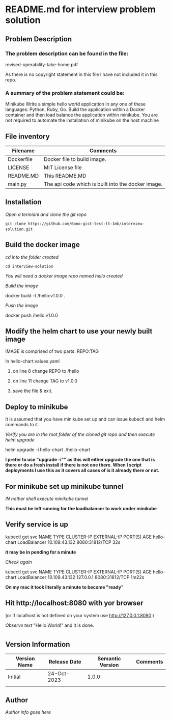 # README.md for interview problem solution

## Problem Description

### The problem description can be found in the file:

revised-operability-take-home.pdf

As there is no copyright statement in this file I have not included it in this repo.

### A summary of the problem statement could be:

Minikube
Write a simple hello world application in any one of these languages: Python, Ruby, Go. Build the application within a Docker container and then load balance the application within minikube.
You are not required to automate the installation of minikube on the host machine

## File inventory

| Filename   | Comments                                           |
| ---------- | -------------------------------------------------- |
| Dockerfile | Docker file to build image.                        |
| LICENSE    | MIT License file                                   |
| README.MD  | This README.MD                                     |
| main.py    | The api code which is built into the docker image. |

## Installation

*Open a termianl and clone the git repo*

`git clone https://github.com/Bono-gist-test-lt-1mb/interview-solution.git`     

## Build the docker image

*cd into the folder created*

`cd interview-solution`

*You will need a docker image repo named hello created*

*Build the image*

docker build -t  <your repo path>/hello:v1.0.0 .

*Push the image*

docker push <your repo path>/hello:v1.0.0

## Modify the helm chart to use your newly built image

IMAGE is comprised of two parts: REPO:TAG

In hello-chart.values.yaml 

1. on line 8 change REPO to <your repo path>/hello

2. on line 11 change TAG to v1.0.0

3. save the file & exit.

## Deploy to minikube

It is assumed that you have minikube set up and can issue kubectl and helm commands to it.

*Verify you are in the root folder of the cloned git repo and then execute helm upgrade*

helm upgrade -i  hello-chart ./hello-chart

**I prefer to use "upgrade -i"" as this will either upgrade the one that is there or do a fresh install if there is not one there. When I script deployments I use this as it covers all cases of is it already there or not.**

## For minikube set up minikube tunnel

*IN nother shell execute minikube tunnel*

**This must be left running for the loadbalancer to work under minikube**

## Verify service is up

kubectl get svc
NAME          TYPE           CLUSTER-IP      EXTERNAL-IP   PORT(S)        AGE
hello-chart   LoadBalancer   10.109.43.132   <pending>     8080:31812/TCP   32s

**it may be in pending for a minute**

*Check again*

kubectl get svc
NAME          TYPE           CLUSTER-IP      EXTERNAL-IP   PORT(S)        AGE
hello-chart   LoadBalancer   10.109.43.132   127.0.0.1     8080:31812/TCP   1m22s

**On my mac it took literally a minute to become "ready"**

## Hit http://localhost:8080 with yor browser

(or if localhost is not defined on your system use http://127.0.0.1:8080 )

*Observe text*  "Hello World!" and it is done.

# 



## Version Information

| Version Name | Release Date | Semantic Version | Comments |
| ------------ | ------------ | ---------------- | -------- |
| Initial      | 24-Oct-2023  | 1.0.0            |          |
|              |              |                  |          |

## Author

*Author info goes here*
